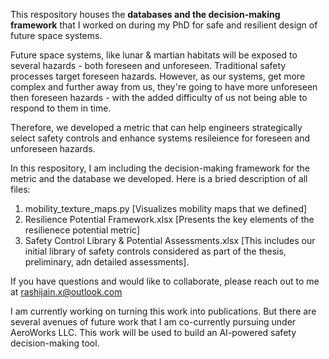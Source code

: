This respository houses the **databases and the decision-making framework** that I worked on during my PhD for safe and resilient design of future space systems. 

Future space systems, like lunar & martian habitats will be exposed to several hazards - both foreseen and unforeseen. Traditional safety processes target foreseen hazards. 
However, as our systems, get more complex and further away from us, they're going to have more unforeseen then foreseen hazards - with the added difficulty of us not being able to respond to them in time. 

Therefore, we developed a metric that can help engineers strategically select safety controls and enhance systems resileience for foreseen and unforeseen hazards. 

In this respository, I am including the decision-making framework for the metric and the database we developed. Here is a bried description of all files: 

1. mobility_texture_maps.py [Visualizes mobility maps that we defined]
2. Resilience Potential Framework.xlsx [Presents the key elements of the resilienece potential metric]
3. Safety Control Library & Potential Assessments.xlsx [This includes our initial library of safety controls considered as part of the thesis, preliminary, adn detailed assessments].

If you have questions and would like to collaborate, please reach out to me at rashijain.x@outlook.com

I am currently working on turning this work into publications. 
But there are several avenues of future work that I am co-currently pursuing under AeroWorks LLC. This work will be used to build an AI-powered safety decision-making tool.
